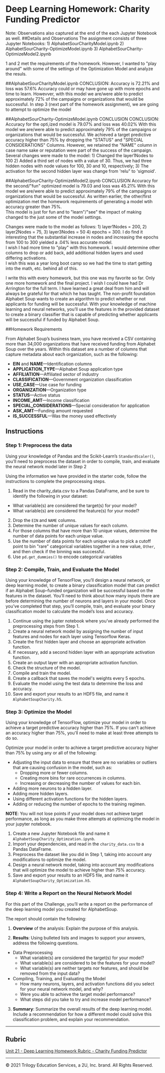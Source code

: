# Deep Learning Homework: Charity Funding Predictor
Note:  Observations also captured at the end of the each Jupyter Notebook as well.
##Details and Observations
The assignment consists of three Jupyter Notebooks: 1) AlphabetSourCharityModel.ipynb  2) AlphabetSourCharity-OptimizeModel.ipynb 3) AlphabetSourCharity-OptimizeModel2.ipynb

1 and 2 met the requirements of the homework.  However, I wanted to "play around" with some of the settings of the Optimization Model and analyze the resuls.

##AlphabetSourCharityModel.ipynb CONCLUSION: 
Accuracy is 72.21% and loss was 57.6% Accuracy could or may have gone up with more epochs and time to learn. 
Howevver, with this model we are/were able to predict approximately 72% of the campaigns or organizations that would be successful. 
In step 3 (next part of the homework assignment), we are going to attempt to optimize the model

##AlphabetSourCharity-OptimizeModel.ipynb CONCLUSION
CONCLUSION: Accuracy for the opti,ized model is 79.07% and loss was 40.02% With this model we are/were able to predict approximately 79% of the campaigns or organizations that would be successful. 
We achieved a target predictive accuracy higher than 75% by dropping the "STATUS" and "SPECIAL CONSIDERATIONS" Columns. 
However, we retained the "NAME" column in case name sake or reputation were part of the success of the campaign. 
Several changes were made to the model: 1) Changed the layer1Nodes to 100 2) Added a third set of nodes with a value of 30. Thus, we had three hidden nodes with node values for 100, 30 and 10, respectively; 
3) The activation for the second hidden layer was change from 'relu" to 'sigmoid'.

##AlphabetSourCharity-OptimizeModel2.ipynb CONCLUSION
Accuracy for the second/"fun" optimized model is 79.03 and loss was 45.21%  With this model we are/were able to predict approximately 79% of the campaigns or organizations that would be successful. 
As written earlier, the other/first optimization met the homework requirements of generating a model wtih accuracy greater than 75%.  
This model is just for fun and to "learn"/"see" the impact of making changed to the just some of the model settings.  

Changes were made to the model as follows: 1) layer1Nodes = 200,  2) layer2Nodes = 75,  3) layer3Nodes = 50  4) epochs = 300.
I do find it interesting that the substantial increase in nodes and increasing the epochs from 100 to 300 yielded a .04% less  accurate model.  
I wish I had more time to "play" with this homework.  I would determine other columns to drop or add back, add additional hidden layers and used differing activations.  
I wish this was a year long boot camp so we had the time to start getting into the math, etc. behind all of this. 

I write this with every homework, but this one was my favorite so far.  Only one more homework and the final project.  I wish I could have had Dr Arrington for the full term.  I have learned a great deal from him and will always be grateful for that which he has taught.
The non-profit foundation Alphabet Soup wants to create an algorithm to predict whether or not applicants for funding will be successful. With your knowledge of machine learning and neural networks, you’ll use the features in the provided dataset to create a binary classifier that is capable of predicting whether applicants will be successful if funded by Alphabet Soup.

##Homework Requirements

From Alphabet Soup’s business team, you have received a CSV containing more than 34,000 organizations that have received funding from Alphabet Soup over the years. Within this dataset are a number of columns that capture metadata about each organization, such as the following:

* **EIN** and **NAME**—Identification columns
* **APPLICATION_TYPE**—Alphabet Soup application type
* **AFFILIATION**—Affiliated sector of industry
* **CLASSIFICATION**—Government organization classification
* **USE_CASE**—Use case for funding
* **ORGANIZATION**—Organization type
* **STATUS**—Active status
* **INCOME_AMT**—Income classification
* **SPECIAL_CONSIDERATIONS**—Special consideration for application
* **ASK_AMT**—Funding amount requested
* **IS_SUCCESSFUL**—Was the money used effectively

## Instructions

### Step 1: Preprocess the data

Using your knowledge of Pandas and the Scikit-Learn’s `StandardScaler()`, you’ll need to preprocess the dataset in order to compile, train, and evaluate the neural network model later in Step 2

Using the information we have provided in the starter code, follow the instructions to complete the preprocessing steps.

1. Read in the charity_data.csv to a Pandas DataFrame, and be sure to identify the following in your dataset:
  * What variable(s) are considered the target(s) for your model?
  * What variable(s) are considered the feature(s) for your model?
2. Drop the `EIN` and `NAME` columns.
3. Determine the number of unique values for each column.
4. For those columns that have more than 10 unique values, determine the number of data points for each unique value.
6. Use the number of data points for each unique value to pick a cutoff point to bin "rare" categorical variables together in a new value, `Other`, and then check if the binning was successful.
7. Use `pd.get_dummies()` to encode categorical variables

### Step 2: Compile, Train, and Evaluate the Model

Using your knowledge of TensorFlow, you’ll design a neural network, or deep learning model, to create a binary classification model that can predict if an Alphabet Soup–funded organization will be successful based on the features in the dataset. You’ll need to think about how many inputs there are before determining the number of neurons and layers in your model. Once you’ve completed that step, you’ll compile, train, and evaluate your binary classification model to calculate the model’s loss and accuracy.

1. Continue using the jupter notebook where you’ve already performed the preprocessing steps from Step 1.
2. Create a neural network model by assigning the number of input features and nodes for each layer using Tensorflow Keras.
3. Create the first hidden layer and choose an appropriate activation function.
4. If necessary, add a second hidden layer with an appropriate activation function.
5. Create an output layer with an appropriate activation function.
6. Check the structure of the model.
7. Compile and train the model.
8. Create a callback that saves the model's weights every 5 epochs.
9. Evaluate the model using the test data to determine the loss and accuracy.
10. Save and export your results to an HDF5 file, and name it `AlphabetSoupCharity.h5`.

### Step 3: Optimize the Model

Using your knowledge of TensorFlow, optimize your model in order to achieve a target predictive accuracy higher than 75%. If you can't achieve an accuracy higher than 75%, you'll need to make at least three attempts to do so.

Optimize your model in order to achieve a target predictive accuracy higher than 75% by using any or all of the following:

* Adjusting the input data to ensure that there are no variables or outliers that are causing confusion in the model, such as:
  * Dropping more or fewer columns.
  * Creating more bins for rare occurrences in columns.
  * Increasing or decreasing the number of values for each bin.
* Adding more neurons to a hidden layer.
* Adding more hidden layers.
* Using different activation functions for the hidden layers.
* Adding or reducing the number of epochs to the training regimen.

**NOTE**: You will not lose points if your model does not achieve target performance, as long as you make three attempts at optimizing the model in your jupyter notebook.

1. Create a new Jupyter Notebook file and name it `AlphabetSoupCharity_Optimzation.ipynb`.
2. Import your dependencies, and read in the `charity_data.csv` to a Pandas DataFrame.
3. Preprocess the dataset like you did in Step 1, taking into account any modifications to optimize the model.
4. Design a neural network model, taking into account any modifications that will optimize the model to achieve higher than 75% accuracy.
5. Save and export your results to an HDF5 file, and name it `AlphabetSoupCharity_Optimization.h5`.

### Step 4: Write a Report on the Neural Network Model

For this part of the Challenge, you’ll write a report on the performance of the deep learning model you created for AlphabetSoup.

The report should contain the following:

1. **Overview** of the analysis: Explain the purpose of this analysis.

2. **Results**: Using bulleted lists and images to support your answers, address the following questions.

  * Data Preprocessing
    * What variable(s) are considered the target(s) for your model?
    * What variable(s) are considered to be the features for your model?
    * What variable(s) are neither targets nor features, and should be removed from the input data?
  * Compiling, Training, and Evaluating the Model
    * How many neurons, layers, and activation functions did you select for your neural network model, and why?
    * Were you able to achieve the target model performance?
    * What steps did you take to try and increase model performance?

3. **Summary**: Summarize the overall results of the deep learning model. Include a recommendation for how a different model could solve this classification problem, and explain your recommendation.

- - -

## Rubric

[Unit 21 - Deep Learning Homework Rubric - Charity Funding Predictor](https://docs.google.com/document/d/1SLOROX0lqZwa1ms-iRbHMQr1QSsMT2k0boO9YpFBnHA/edit?usp=sharing)

___
© 2021  Trilogy Education Services, a 2U, Inc. brand. All Rights Reserved.	
